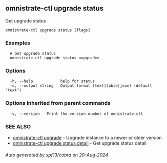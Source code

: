 ## omnistrate-ctl upgrade status

Get upgrade status

```
omnistrate-ctl upgrade status [flags]
```

### Examples

```
  # Get upgrade status
  omnistrate-ctl upgrade status <upgrade>
```

### Options

```
  -h, --help            help for status
  -o, --output string   Output format (text|table|json) (default "text")
```

### Options inherited from parent commands

```
  -v, --version   Print the version number of omnistrate-ctl
```

### SEE ALSO

* [omnistrate-ctl upgrade](omnistrate-ctl_upgrade.md)	 - Upgrade instance to a newer or older version
* [omnistrate-ctl upgrade status detail](omnistrate-ctl_upgrade_status_detail.md)	 - Get upgrade status detail

###### Auto generated by spf13/cobra on 20-Aug-2024
